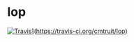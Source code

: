 # lop

[![Travis](https://img.shields.io/travis/rust-lang/rust.svg)](https://github.com/cmtruit/lop)](https://travis-ci.org/cmtruit/lop)
